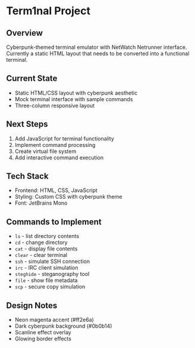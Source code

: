 # Term1nal Project

## Overview
Cyberpunk-themed terminal emulator with NetWatch Netrunner interface. Currently a static HTML layout that needs to be converted into a functional terminal.

## Current State
- Static HTML/CSS layout with cyberpunk aesthetic
- Mock terminal interface with sample commands
- Three-column responsive layout

## Next Steps
1. Add JavaScript for terminal functionality
2. Implement command processing
3. Create virtual file system
4. Add interactive command execution

## Tech Stack
- Frontend: HTML, CSS, JavaScript
- Styling: Custom CSS with cyberpunk theme
- Font: JetBrains Mono

## Commands to Implement
- `ls` - list directory contents
- `cd` - change directory
- `cat` - display file contents
- `clear` - clear terminal
- `ssh` - simulate SSH connection
- `irc` - IRC client simulation
- `steghide` - steganography tool
- `file` - show file metadata
- `scp` - secure copy simulation

## Design Notes
- Neon magenta accent (#ff2e6a)
- Dark cyberpunk background (#0b0b14)
- Scanline effect overlay
- Glowing border effects